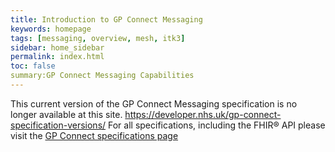 ```yaml
---
title: Introduction to GP Connect Messaging
keywords: homepage
tags: [messaging, overview, mesh, itk3]
sidebar: home_sidebar
permalink: index.html
toc: false
summary:GP Connect Messaging Capabilities 
---
```


This current version of the GP Connect Messaging specification is no longer available at this site.
https://developer.nhs.uk/gp-connect-specification-versions/
For all specifications, including the FHIR® API please visit the [GP Connect specifications page](https://developer.nhs.uk/gp-connect-specification-versions/)
